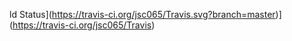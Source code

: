 ld Status](https://travis-ci.org/jsc065/Travis.svg?branch=master)](https://travis-ci.org/jsc065/Travis)
